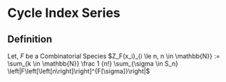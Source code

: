 # Cycle Index Series

## Definition

Let,
$F$ be a Combinatorial Species
$Z_F(x_i)_{i \le n, n \in \mathbb{N}} := \sum_{k \in \mathbb{N}} \frac 1 {n!} \sum_{\sigma \in S_n} \left|F\left[\left[n\right]\right]^{F[\sigma]}\right|$
